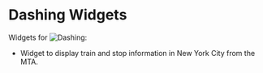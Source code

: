 Dashing Widgets
===========

Widgets for ![Dashing](https://github.com/Shopify/dashing):
+ Widget to display train and stop information in New York City from the MTA.
